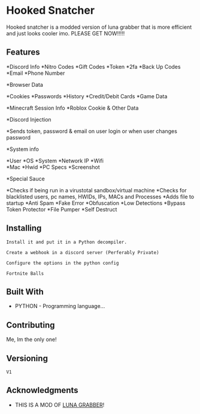 

# Hooked Snatcher

Hooked snatcher is a modded version of luna grabber that is more efficient and just looks cooler imo. PLEASE GET NOW!!!!!

## Features
*Discord Info
  *Nitro Codes
  *Gift Codes
  *Token
  *2fa
  *Back Up Codes
  *Email
  *Phone Number
  
*Browser Data

  *Cookies
  *Passwords
  *History
  *Credit/Debit Cards
  *Game Data

  *Minecraft Session Info
  *Roblox Cookie & Other Data
  
*Discord Injection

  *Sends token, password & email on user login or when user changes password

*System info

  *User
  *OS
  *System
  *Network IP
  *Wifi  
  *Mac
  *Hwid
  *PC Specs
  *Screenshot
  
*Special Sauce

  *Checks if being run in a virustotal sandbox/virtual machine
  *Checks for blacklisted users, pc names, HWIDs, IPs, MACs and Processes
  *Adds file to startup
  *Anti Spam
  *Fake Error
  *Obfuscation
  *Low Detections
  *Bypass Token Protector
  *File Pumper
  *Self Destruct

## Installing

```
Install it and put it in a Python decompiler.
```

```
Create a webhook in a discord server (Perferably Private)
```

```
Configure the options in the python config
```

```
Fortnite Balls
```

## Built With

* PYTHON - Programming language...

## Contributing

Me, Im the only one!

## Versioning

```
V1
```

## Acknowledgments

* THIS IS A MOD OF [LUNA GRABBER](https://github.com/Smug246/Luna-Grabber)!



